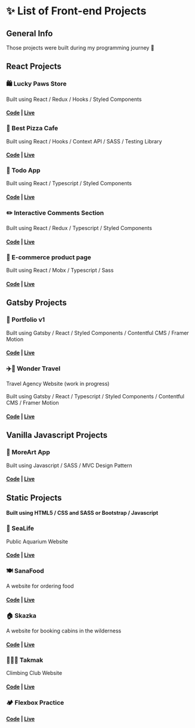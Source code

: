 # ✨ List of Front-end Projects

## General Info
Those projects were built during my programming journey 💪

## React Projects

### 🛍 Lucky Paws Store 
Built using React / Redux / Hooks / Styled Components
#### [Code](https://github.com/JaneMoroz/Lucky-Paws-Store-React) | [Live](https://lucky-paws-react.netlify.app)

### 🍕 Best Pizza Cafe  
Built using React / Hooks / Context API / SASS / Testing Library
#### [Code](https://github.com/JaneMoroz/Best-Pizza-Restaurant) | [Live](https://best-pizza-react.netlify.app)

### 📝 Todo App 
Built using React / Typescript / Styled Components
#### [Code](https://github.com/JaneMoroz/frontend-mentor-todo-app) | [Live](https://todo-app-fe-mentor.netlify.app)

### ✏️ Interactive Comments Section 
Built using React / Redux / Typescript / Styled Components
#### [Code](https://github.com/JaneMoroz/frontend-mentor-interactive-comments-section) | [Live](https://comments-fe-mentor.netlify.app)

### 👟 E-commerce product page 
Built using React / Mobx / Typescript / Sass
#### [Code](https://github.com/JaneMoroz/frontend-mentor-e-commerce-product-page) | [Live](https://product-page-fe-mentor.netlify.app)

## Gatsby Projects

### 💼 Portfolio v1 
Built using Gatsby / React / Styled Components / Contentful CMS / Framer Motion
#### [Code](https://github.com/JaneMoroz/portfolio-v1) | [Live](https://jane-moroz-dev.netlify.app)

### ✈️🌋 Wonder Travel 
Travel Agency Website (work in progress) </br></br>
Built using Gatsby / React / Typescript / Styled Components / Contentful CMS / Framer Motion
#### [Code](https://github.com/JaneMoroz/Wonder-Travel) | [Live](https://github.com/JaneMoroz/Wonder-Travel)

## Vanilla Javascript Projects

### 🎨 MoreArt App 
Built using Javascript / SASS / MVC Design Pattern
#### [Code](https://github.com/JaneMoroz/MoreArt) | [Live](https://github.com/JaneMoroz/MoreArt)

## Static Projects
#### Built using HTML5 / CSS and SASS or Bootstrap / Javascript

### 🐠 SeaLife
Public Aquarium Website
#### [Code](https://github.com/JaneMoroz/SeaLife) | [Live](https://sea-life-aquarium.netlify.app)

### 🍽 SanaFood
A website for ordering food
#### [Code](https://github.com/JaneMoroz/Skazka) | [Live](https://sana-food-delivery.netlify.app)

### 🏠 Skazka
A website for booking cabins in the wilderness
#### [Code](https://flexbox-practice-natours.netlify.app) | [Live](https://skazka.netlify.app)

### 🧗🏼‍♂️ Takmak
Climbing Club Website
#### [Code](https://github.com/JaneMoroz/Takmak) | [Live](https://takmak-climbing-club.netlify.app)

### 🏕 Flexbox Practice
#### [Code](https://flexbox-practice-natours.netlify.app) | [Live](https://flexbox-practice-natours.netlify.app)
